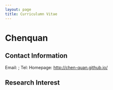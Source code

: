```yaml
---
layout: page
title: Curriculumn Vitae
---
```


# Chenquan

## Contact Information

  
Email:  ; Tel:  Homepage: <http://chen-quan.github.io/>

## Research Interest

